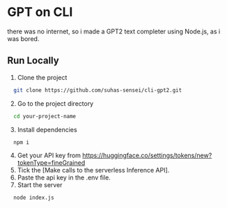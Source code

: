 # GPT on CLI

there was no internet, so i made a GPT2 text completer using Node.js, as i was bored.
## Run Locally

1. Clone the project

```bash
  git clone https://github.com/suhas-sensei/cli-gpt2.git
```

2. Go to the project directory

```bash
  cd your-project-name
```

3. Install dependencies

```bash
  npm i
```
4. Get your API key from https://huggingface.co/settings/tokens/new?tokenType=fineGrained
5. Tick the [Make calls to the serverless Inference API].
6. Paste the api key in the .env file.
7. Start the server

```bash
  node index.js
```

